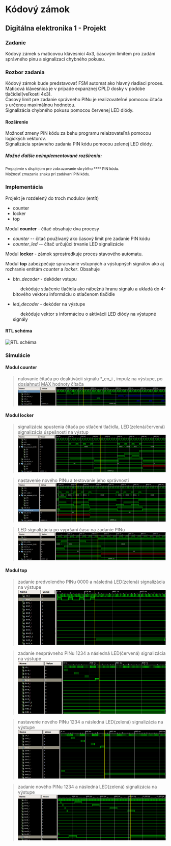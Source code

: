 # Kódový zámok
## Digitálna elektronika 1 -  Projekt


### Zadanie
Kódový zámek s maticovou klávesnicí 4x3, časovým limitem pro zadání správného pinu a signalizací chybného pokusu.  

### Rozbor zadania
Kódový zámok bude predstavovať FSM automat ako hlavný riadiaci proces.  
Maticová klávesnica je v prípade expanznej CPLD dosky v podobe tlačidiel(veľkosti 4x3).  
Časový limit pre zadanie správneho PINu je realizovateľné pomocou čítača s určenou maximálnou hodnotou.  
Signalizácia chybného pokusu pomocou červenej LED diódy.  

####  Rozšírenie
Možnosť zmeny PIN kódu za behu programu relaizovateľná pomocou logických vektorov.  
Signalizácia správneho zadania PIN kódu pomocou zelenej LED diódy.  

#####  Možné ďalšie neimplementované rozšírenia:
<small>Prepojenie s displejom pre zobrazovanie  skrytého \****  PIN kódu.  
Možnosť zmazania znaku pri zadávaní PIN kódu.  </small>

### Implementácia
Projekt je rozdelený do troch modulov (entít)
- counter
- locker
- top

Modul **counter** - čítač obsahuje dva procesy
- *counter* -- čítač používaný ako časový limit pre zadanie PIN kódu
- *counter_led* -- čítač určujúci trvanie LED signalizácie

Modul **locker** - zámok  sprostredkuje proces stavového automatu.
  
  Modul **top** zabezpečuje spracvanie vstupných a výstupných signálov ako aj rozhranie entitám *counter* a *locker*. Obsahuje

-  *btn_decoder* - dekóder vstupu

	&nbsp; &nbsp; &nbsp; dekóduje stlačenie tlačidla ako nábežnú hranu signálu a ukladá do 4-bitového vektoru informáciu o stlačenom tlačidle
-  *led_decoder* - dekóder na výstupe

	&nbsp; &nbsp; &nbsp; dekóduje vektor s informáciou o aktivácii LED diódy na výstupné signály

#### RTL schéma
![RTL schéma](images/RTL_scheme.png)

### Simulácie
#### Modul **counter**
> nulovanie čítača po deaktivácii signálu *_en_i , impulz na výstupe, po dosiahnutí MAX hodnoty čítača
![simulácia modulu counter](images/sim_counter.png)

#### Modul **locker** 
> signalizácia spustenia čítača po stlačení tlačidla, LED(zelená/červená) signalizácia úspešnosti na výstup
![simulácia modulu locker](images/sim_locker_10.png)

> nastavenie nového PINu a testovanie jeho správnosti
![simulácia modulu locker](images/sim_locker_set1.png)

> LED signalizácia po vypršaní času na zadanie PINu
![simulácia modulu locker](images/sim_locker_cnt1.png)

#### Modul **top** 
> zadanie predvoleného PINu 0000 a následná LED(zelená) signalizácia na výstupe
![simulácia modulu top](images/sim_top_default.png)

> zadanie nesprávneho PINu 1234 a následná LED(červená) signalizácia na výstupe
![simulácia modulu top](images/sim_top_fail.png)

> nastavenie nového PINu 1234  a následná LED(zelená) signalizácia na výstupe
![simulácia modulu top](images/sim_top_set.png)

> zadanie nového PINu 1234 a následná LED(zelená) signalizácia na výstupe
![simulácia modulu top](images/sim_top_newcode.png)


